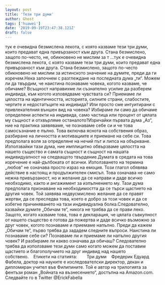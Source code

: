 ```yaml
---
layout: post
title: 'Тези три думи'
author: Ghost
tags: ['huawei']
date: '2019-09-19T23:47:38.121Z'
draft: false
---
```


тук е очевидна безмислена лекота, с която казваме тези три думи, които предават една привързаност към друга. Стана безмислено, защото по-често, не, обикновено не мислим за т ...тук е очевидна безмислена лекота, с която казваме тези три думи, които предават една привързаност към друга. Стана безмислено, защото по-често обикновено не мислим за истинското значение на думите, преди да ги изречем.Нека започнем с разглеждане на последната дума „ти“. Можем ли да твърдим, че наистина познаваме човека, когото казваме, че обичаме? Всъщност направихме ли съзнателно усилие да разберем индивида, към когото изповядваме чувствата си? Приемаме ли цялостта на идентичността, историята, силните страни, слабостите, чертите и недостатъците на индивида? Или просто сме интуитирани с привлекателния външен вид на човека? Избираме ли само да обичаме определени аспекти на индивида, само частица или процент от цялата му същност и отхвърляме останалото?Изричайки първата дума „Аз“, ние на практика заявяваме, че познаваме себе си и че това самосъзнание е пълно. Това включва яснота на собствения образ, разбиране на личността и мотивациите и приемане на себе си. Това предполага воля за определяне на нечий път и липса на объркване. Използвайки тази дума, ние имплицитно обвързваме цялостта на нашето същество и самата същност и същност на нашата индивидуалност на следващото твърдение.Думата в средата на това изречение е най-дълбоката от всички. Използването на термина „любов“ не означава просто израз на емоция. Този глагол обявява действие в настоящ и продължителен смисъл. Това означава не само нежна привързаност, но и желание да се направи и даде всичко необходимо, както и ангажимент за изпълнението му. Тази дума предполага признаване на необходимостта да се търси щастието на другия човек. Той заявява недвусмислено желание да се правят жертви, да се преследва това, което е добро за този човек и да се избегне причиняването на тази индивидуална болка.Следователно, казвайки думите „Обичам те“, никога не трябва да се прави леко. Защото, когато казваме това, това е декларация, че цялата съвкупност от нашето същество е готова да пожертва и даде всичко възможно за друг човек, когото познаваме и приемаме напълно. Преди да кажем „Обичам те“, първо трябва да зададем следните въпроси. Наистина ли познаваме себе си? Познаваме ли и приемаме ли напълно другия човек? И разбираме ли какво означава да обичаш? Следователно трябва да използваме тези думи само когато можем да поставим щастието и благополучието на друг индивид над нашето собствено.    Етикети на статията:        Три думи    Фредерик Едуард Фабела, доктор на науките е изследователски директор, декан и дипломиран учител във Филипините. Той е автор на трилогията за фентъзи роман „Войната на възнесението“, достъпна на Amazon.com. Следвайте го в Twitter @ErickFabella
